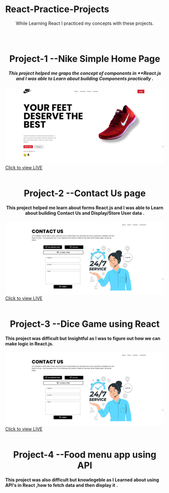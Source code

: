 # React-Practice-Projects
<p align="center">While Learning React I practiced my concepts with these projects.</p>

<br>
<br>
<h1 align="center">Project-1       --Nike Simple Home Page           </h1>
<h5 align="center">This project helped me graps the concept of components in **React.js and I was able to Learn about building Components practically .</h5>
<img src="https://github.com/tayyabsul3/React-Practice-Projects/blob/main/Screenshot%20(185).png?raw=true" alt="brand-page-project-image">
<a href="https://brand-page-orpin.vercel.app/">Click to view LIVE</a>
<br>
<br>
<h1 align="center" >Project-2      --Contact Us page           </h1>
<h4 align="center">This project helped me learn about forms React.js and I was able to Learn about building Contact Us and Display/Store  User data .</h4>
<img src="https://github.com/tayyabsul3/React-Practice-Projects/blob/main/Screenshot%20(186).png?raw=true" alt="Contact-page-project-image">
<a href="https://contact-page-brown.vercel.app/">Click to view LIVE</a>
<br>
<br>
<h1 align="center">Project-3      --Dice Game using React          </h1>
<h4>This project was difficult but Insightful as I was to figure out how we can make logic in React.js. </h4>
<img src="https://github.com/tayyabsul3/React-Practice-Projects/blob/main/Screenshot%20(186).png?raw=true" alt="Contact-page-project-image">
<a href="https://contact-page-brown.vercel.app/">Click to view LIVE</a>
<br>
<br>
<h1 align="center">Project-4      --Food menu app using API           </h1>
<h4>This project was also difficult but knowlegeble  as I Learned about using API's in React ,how to fetch data and then display it .</h4>
<br>
<br>

